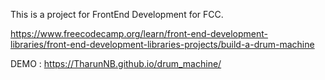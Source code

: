 This is a project for FrontEnd Development for FCC.

https://www.freecodecamp.org/learn/front-end-development-libraries/front-end-development-libraries-projects/build-a-drum-machine

DEMO : https://TharunNB.github.io/drum_machine/